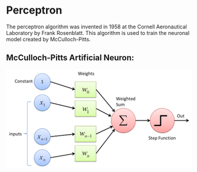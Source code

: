 # Perceptron

The perceptron algorithm was invented in 1958 at the Cornell Aeronautical Laboratory by Frank Rosenblatt. This algorithm is used to train the neuronal model created by McCulloch-Pitts.

## McCulloch-Pitts Artificial Neuron:
![alt text](resources/perceptron-model.png)